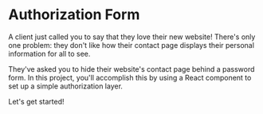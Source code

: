 # Authorization Form

A client just called you to say that they love their new website! There's only one problem: they don't like how their contact page displays their personal information for all to see.

They've asked you to hide their website's contact page behind a password form. In this project, you'll accomplish this by using a React component to set up a simple authorization layer.

Let's get started!